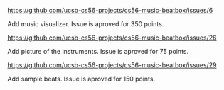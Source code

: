 https://github.com/ucsb-cs56-projects/cs56-music-beatbox/issues/6

Add music visualizer. Issue is aproved for 350 points.


https://github.com/ucsb-cs56-projects/cs56-music-beatbox/issues/26

Add picture of the instruments. Issue is aproved for 75 points.


https://github.com/ucsb-cs56-projects/cs56-music-beatbox/issues/29

Add sample beats. Issue is aproved for 150 points.
